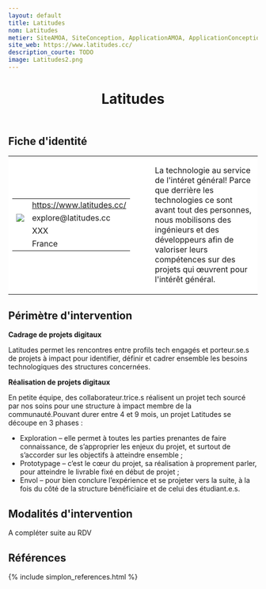 ```yaml
---
layout: default
title: Latitudes
nom: Latitudes
metier: SiteAMOA, SiteConception, ApplicationAMOA, ApplicationConception
site_web: https://www.latitudes.cc/
description_courte: TODO
image: Latitudes2.png
---
```


<header>
	<h1> Latitudes</h1>
</header>

<div class="main">
	<h2> Fiche d'identité </h2>
	<table style="border-collapse: collapse;">
		<tr style="border: none; background-color:#FFFFFF;">
			<td style="border: none; background-color:#FFFFFF;width:20%;height:80%;">
				<div class="fiche_contact" style="">
					<table style="border-collapse: collapse;">
						<tr class="site_web" style="border: none; background-color:#FFFFFF;">
							<td style="border: none;">
								<img src="" class="fiche_icone"/>
							</td>
							<td style="border: none;">
								<a href="https://www.latitudes.cc"> https://www.latitudes.cc/</a>
							</td>
						</tr>
						<tr class="contact" style="border: none; background-color:#FFFFFF;">
							<td style="border: none;display: table-cell;">
								<img src="{{site.url}}{{site.baseurl}}/images/email_icon.png" class="image" style="max-width:150%;vertical-align: middle;"/>
							</td>
							<td style="border: none;">
								explore@latitudes.cc 
							</td>
						</tr>
						<tr class="telephone" style="border: none; background-color:#FFFFFF;">
							<td style="border: none;">
								<img src="" class="fiche_icone"/>
							</td>
							<td style="border: none;">
								XXX
							</td>
						</tr>
						<tr class="zone" style="border: none; background-color:#FFFFFF;">
							<td style="border: none;">
								<img src="" class="fiche_icone"/>
							</td>
							<td style="border: none;">
								France
							</td>
						</tr>
					</table>
				</div>
			</td>
			<td style="width:10%;"/>
			<td style="background-color:#FFFFFF; width:60%;">
				<div class="fiche_identite">
					<p style="font-weight:normal;">
					La technologie au service de l'intéret général! Parce que derrière les technologies ce sont avant tout des personnes, nous mobilisons des ingénieurs et des développeurs afin de valoriser leurs compétences sur des projets qui œuvrent pour l'intérêt général.
					</p>
				</div>
			</td>
		</tr>
	</table>
	<div class="perimetre_intervention">
		<h2> Périmètre d'intervention </h2>
		<strong>Cadrage de projets digitaux</strong>
		<p> Latitudes permet les rencontres entre profils tech engagés et porteur.se.s de projets à impact pour identifier, définir et cadrer ensemble les besoins technologiques des structures concernées.</p>
		<strong>Réalisation de projets digitaux</strong>
		<p>En petite équipe, des collaborateur.trice.s réalisent un projet tech sourcé par nos soins pour une structure à impact membre de la communauté.Pouvant durer entre 4 et 9 mois, un projet Latitudes se découpe en 3 phases :
			<ul>
				<li>Exploration – elle permet à toutes les parties prenantes de faire connaissance, de s’approprier les enjeux du projet, et surtout de s’accorder sur les objectifs à atteindre ensemble ;</li>
				<li>Prototypage – c’est le cœur du projet, sa réalisation à proprement parler, pour atteindre le livrable fixé en début de projet ;</li>
				<li>Envol – pour bien conclure l’expérience et se projeter vers la suite, à la fois du côté de la structure bénéficiaire et de celui des étudiant.e.s.</li>
			</ul></p>
	</div>
	<div class="modalite_intervention">
		<h2> Modalités d'intervention </h2>
		<p>A compléter suite au RDV</p>
	</div>
</div>
<footer class="references">
	<h2> Références </h2>
	{% include simplon_references.html %}
</footer>


